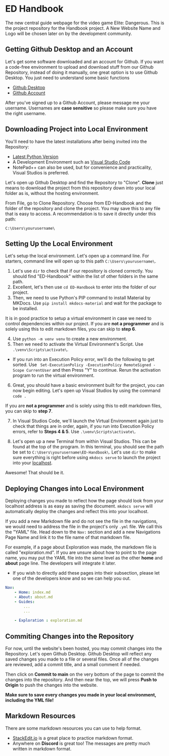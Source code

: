 # ED Handbook
The new central guide webpage for the video game Elite: Dangerous.
This is the project repository for the Handbook project.
A New Website Name and Logo will be chosen later on by the development community.

## Getting Github Desktop and an Account
Let's get some software downloaded and an account for Github. If you want a code-free environment to upload and download stuff from our Github Repository, instead of doing it manually, one great option is to use Github Desktop. You just need to understand some basic functions

* [Github Desktop](https://desktop.github.com/download/)
* [Github Account](https://github.com/signup)

After you've signed up to a Github Account, please message me your username. Usernames are **case sensitive** so please make sure you have the right username. 

## Downloading Project into Local Environment
You'll need to have the latest installations after being invited into the Repository:

* [Latest Python Version](https://www.python.org/downloads/)
* A Development Environment such as [Visual Studio Code](https://code.visualstudio.com/download)
* NotePad++ can also be used, but for convenience and practicality, Visual Studios is preferred.

Let's open up Github Desktop and find the Repository to "Clone". **Clone** just means to download the project from this repository down into your local folder as is, without the hosting environment.

From File, go to Clone Repository. Choose from ED-Handbook and the folder of the repository and clone the project. You may save this to any file that is easy to access. A recommendation is to save it directly under this path:

```
C:\Users\yourusername\
```

## Setting Up the Local Environment

Let's setup the local environment. Let's open up a command line. For starters, command line will open up to this path `C:\Users\yourusername\`. 

1. Let's use `dir` to check that if our repository is cloned correctly. You should find "ED-Handbook" within the list of other folders in the same path. 
2. Excellent, let's then use `cd ED-Handbook` to enter into the folder of our project.
3. Then, we need to use Python's PIP command to install Material by MKDocs. Use `pip install mkdocs-material` and wait for the package to be installed. 

It is in good practice to setup a virtual environment in case we need to control dependencies within our project. If you are **not a programmer** and is solely using this to edit markdown files, you can skip to **step 6**.

4. Use `python -m venv venv` to create a new environment.
5. Then we need to activate the Virtual Environment's Script. Use `.\venv\Scripts\activate\`.
* If you run into an Execution Policy error, we'll do the following to get sorted. Use ` Set-ExecutionPolicy -ExecutionPolicy RemoteSigned -Scope CurrentUser` and then Press "Y" to continue. Rerun the activation program to run the virtual environment.

6. Great, you should have a basic environment built for the project, you can now begin editing. Let's open up Visual Studios by using the command `code .`

If you are **not a programmer** and is solely using this to edit markdown files, you can skip to **step 7**.

7. In Visual Studios Code, we'll launch the Virtual Environment again just to check that things are in order, again, if you run into Execution Policy errors, refer to **Steps 4 & 5**. Use `.\venv\Scripts\activate\`.

8. Let's open up a new Terminal from within Visual Studios. This can be found at the top of the program. In this terminal, you should see the path be set to `C:\Users\yourusername\ED-Handbook\`. Let's use `dir` to make sure everything is right before using `mkdocs serve` to launch the project into your [localhost](http://127.0.0.1:8000/).

Awesome! That should be it. 

## Deploying Changes into Local Environment

Deploying changes you made to reflect how the page should look from your localhost address is as easy as saving the document. `mkdocs serve` will automatically deploy the changes and reflect this into your localhost. 

If you add a new Markdown file and do not see the file in the navigations, we would need to address the file in the project's only `.yml` file. We call this the "YAML" file. Head down to the `Nav:` section and add a new Navigations Page Name and link it to the file name of that markdown file.

For example, if a page about Exploration was made, the markdown file is called "exploration.md". If you are unsure about how to point to the page name, you may put the YAML file into the same level as the other **home** and **about** page line. The developers will integrate it later. 
* If you wish to directly add these pages into their subsection, please let one of the developers know and so we can help you out. 

```yml
Nav:
    - Home: index.md
    - About: about.md
    - Guides:
        ...
        ...
    
    - Exploration : exploration.md
```

## Commiting Changes into the Repository

For now, until the website's been hosted, you may commit changes into the Repository. Let's open Github Desktop. Github Desktop will reflect any saved changes you made to a file or several files. Once all of the changes are reviewed, add a commit title, and a small comment if needed.

Then click on **Commit to main** on the very bottom of the page to commit the changes into the repository. And then near the top, we will press **Push to Origin** to push the changes into the website. 

**Make sure to save every changes you made in your local environment, including the YML file!**

## Markdown Resources

There are some markdown resources you can use to help format. 

* [StackEdit.io](https://stackedit.io/) is a great place to practice markdown format.
* Anywhere on **Discord** is great too! The messages are pretty much written in markdown format.